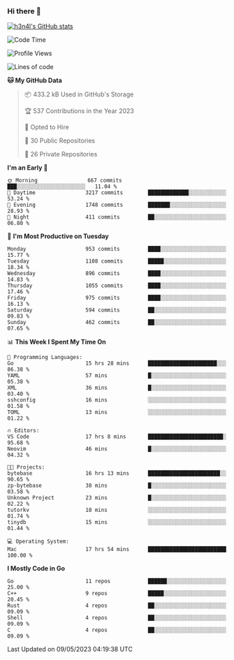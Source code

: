 ### Hi there 👋

[![h3n4l's GitHub stats](https://github-readme-stats.vercel.app/api?username=h3n4l&count_private=true&show_icons=true&theme=radical)](https://github.com/h3n4l/github-readme-stats)

<!--START_SECTION:waka-->
![Code Time](http://img.shields.io/badge/Code%20Time-1%2C208%20hrs%2010%20mins-blue)

![Profile Views](http://img.shields.io/badge/Profile%20Views-0-blue)

![Lines of code](https://img.shields.io/badge/From%20Hello%20World%20I%27ve%20Written-2.9%20million%20lines%20of%20code-blue)

**🐱 My GitHub Data** 

> 📦 433.2 kB Used in GitHub's Storage 
 > 
> 🏆 537 Contributions in the Year 2023
 > 
> 💼 Opted to Hire
 > 
> 📜 30 Public Repositories 
 > 
> 🔑 26 Private Repositories 
 > 
**I'm an Early 🐤** 

```text
🌞 Morning                667 commits         ███░░░░░░░░░░░░░░░░░░░░░░   11.04 % 
🌆 Daytime                3217 commits        █████████████░░░░░░░░░░░░   53.24 % 
🌃 Evening                1748 commits        ███████░░░░░░░░░░░░░░░░░░   28.93 % 
🌙 Night                  411 commits         ██░░░░░░░░░░░░░░░░░░░░░░░   06.80 % 
```
📅 **I'm Most Productive on Tuesday** 

```text
Monday                   953 commits         ████░░░░░░░░░░░░░░░░░░░░░   15.77 % 
Tuesday                  1108 commits        █████░░░░░░░░░░░░░░░░░░░░   18.34 % 
Wednesday                896 commits         ████░░░░░░░░░░░░░░░░░░░░░   14.83 % 
Thursday                 1055 commits        ████░░░░░░░░░░░░░░░░░░░░░   17.46 % 
Friday                   975 commits         ████░░░░░░░░░░░░░░░░░░░░░   16.13 % 
Saturday                 594 commits         ██░░░░░░░░░░░░░░░░░░░░░░░   09.83 % 
Sunday                   462 commits         ██░░░░░░░░░░░░░░░░░░░░░░░   07.65 % 
```


📊 **This Week I Spent My Time On** 

```text
💬 Programming Languages: 
Go                       15 hrs 28 mins      ██████████████████████░░░   86.38 % 
YAML                     57 mins             █░░░░░░░░░░░░░░░░░░░░░░░░   05.38 % 
XML                      36 mins             █░░░░░░░░░░░░░░░░░░░░░░░░   03.40 % 
sshconfig                16 mins             ░░░░░░░░░░░░░░░░░░░░░░░░░   01.58 % 
TOML                     13 mins             ░░░░░░░░░░░░░░░░░░░░░░░░░   01.22 % 

🔥 Editors: 
VS Code                  17 hrs 8 mins       ████████████████████████░   95.68 % 
Neovim                   46 mins             █░░░░░░░░░░░░░░░░░░░░░░░░   04.32 % 

🐱‍💻 Projects: 
bytebase                 16 hrs 13 mins      ███████████████████████░░   90.65 % 
zp-bytebase              38 mins             █░░░░░░░░░░░░░░░░░░░░░░░░   03.58 % 
Unknown Project          23 mins             █░░░░░░░░░░░░░░░░░░░░░░░░   02.22 % 
tutorkv                  18 mins             ░░░░░░░░░░░░░░░░░░░░░░░░░   01.74 % 
tinydb                   15 mins             ░░░░░░░░░░░░░░░░░░░░░░░░░   01.44 % 

💻 Operating System: 
Mac                      17 hrs 54 mins      █████████████████████████   100.00 % 
```

**I Mostly Code in Go** 

```text
Go                       11 repos            ██████░░░░░░░░░░░░░░░░░░░   25.00 % 
C++                      9 repos             █████░░░░░░░░░░░░░░░░░░░░   20.45 % 
Rust                     4 repos             ██░░░░░░░░░░░░░░░░░░░░░░░   09.09 % 
Shell                    4 repos             ██░░░░░░░░░░░░░░░░░░░░░░░   09.09 % 
C                        4 repos             ██░░░░░░░░░░░░░░░░░░░░░░░   09.09 % 
```




 Last Updated on 09/05/2023 04:19:38 UTC
<!--END_SECTION:waka-->

